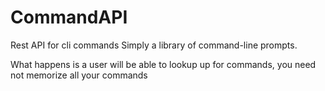 # CommandAPI
Rest API for cli commands
Simply a library of command-line prompts.

What happens is a user will be able to lookup up for commands, you need not memorize all your commands
